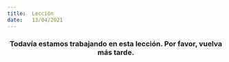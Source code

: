 ```yaml
---
title:  Lección
date:   13/04/2021
---
```


### <center>Todavía estamos trabajando en esta lección. Por favor, vuelva más tarde.</center>